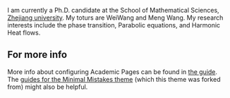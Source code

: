 
I am currently a Ph.D. candidate at the School of Mathematical Sciences, [Zhejiang university](http://www.math.zju.edu.cn/). My toturs are WeiWang and Meng Wang. My research interests include the phase transition, Parabolic equations, and Harmonic Heat flows.


For more info
------
More info about configuring Academic Pages can be found in [the guide](https://academicpages.github.io/markdown/). The [guides for the Minimal Mistakes theme](https://mmistakes.github.io/minimal-mistakes/docs/configuration/) (which this theme was forked from) might also be helpful.
